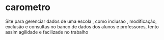 # carometro
Site para gerenciar dados de uma escola , como inclusao , modificação, exclusão e consultas no banco de dados dos alunos e professores, tento assim agilidade e facilizade no trabalho 
